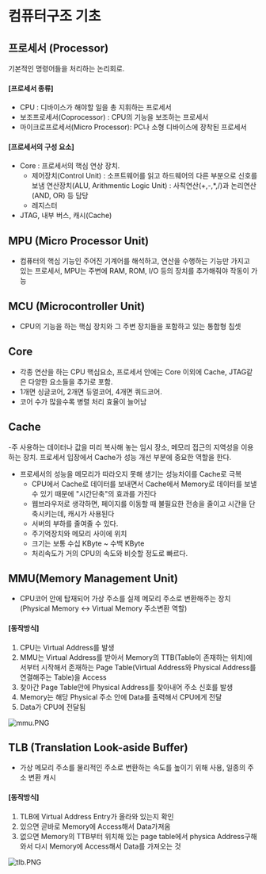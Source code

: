 # 컴퓨터구조 기초

## 프로세서 (Processor)

기본적인 명령어들을 처리하는 논리회로.

#### [프로세서 종류]

- CPU : 디바이스가 해야할 일을 총 지휘하는 프로세서
- 보조프로세서(Coprocessor) : CPU의 기능을 보조하는 프로세서
- 마이크로프로세서(Micro Processor): PC나 소형 디바이스에 장착된 프로세서

#### [프로세서의 구성 요소]

- Core : 프로세서의 핵심 연상 장치.
  - 제어장치(Control Unit) : 소프트웨어를 읽고 하드웨어의 다른 부분으로 신호를 보냄
    연산장치(ALU, Arithmentic Logic Unit) : 사칙연산(+,-,\*,/)과 논리연산(AND, OR) 등 담당
  - 레지스터
- JTAG, 내부 버스, 캐시(Cache)

## MPU (Micro Processor Unit)

- 컴퓨터의 핵심 기능인 주어진 기계어를 해석하고, 연산을 수행하는 기능만 가지고 있는 프로세서, MPU는 주변에 RAM, ROM, I/O 등의 장치를 추가해줘야 작동이 가능

## MCU (Microcontroller Unit)

- CPU의 기능을 하는 핵심 장치와 그 주변 장치들을 포함하고 있는 통합형 칩셋

## Core

- 각종 연산을 하는 CPU 핵심요소, 프로세서 안에는 Core 이외에 Cache, JTAG같은 다양한 요소들을 추가로 포함.
- 1개면 싱글코어, 2개면 듀얼코어, 4개면 쿼드코어.
- 코어 수가 많을수록 병렬 처리 효율이 늘어남

## Cache

-주 사용하는 데이터나 값을 미리 복사해 놓는 임시 장소, 메모리 접근의 지역성을 이용하는 장치. 프로세서 입장에서 Cache가 성능 개선 부분에 중요한 역할을 한다.

- 프로세서의 성능을 메모리가 따라오지 못해 생기는 성능차이를 Cache로 극복
  - CPU에서 Cache로 데이터를 보내면서 Cache에서 Memory로 데이터를 보낼 수 있기 때문에 "시간단축"의 효과를 가진다
  - 웹브라우저로 생각하면, 페이지를 이동할 때 불필요한 전송을 줄이고 시간을 단축시키는데, 캐시가 사용된다
  - 서버의 부하를 줄여줄 수 있다.
  - 주기억장치와 메모리 사이에 위치
  - 크기는 보통 수십 KByte ~ 수백 KByte
  - 처리속도가 거의 CPU의 속도와 비슷할 정도로 빠르다.

## MMU(Memory Management Unit)

- CPU코어 안에 탑재되어 가상 주소를 실제 메모리 주소로 변환해주는 장치 (Physical Memory <-> Virtual Memory 주소변환 역할)

#### [동작방식]

1. CPU는 Virtual Address를 발생
2. MMU는 Virtual Address를 받아서 Memory의 TTB(Table이 존재하는 위치)에서부터 시작해서 존재하는 Page Table(Virtual Address와 Physical Address를 연결해주는 Table)을 Access
3. 찾아간 Page Table안에 Physical Address를 찾아내어 주소 신호를 발생
4. Memory는 해당 Physical 주소 안에 Data를 출력해서 CPU에게 전달
5. Data가 CPU에 전달됨

![mmu.PNG](https://s3.us-west-2.amazonaws.com/secure.notion-static.com/5c42de1b-d19b-44b8-b69e-5d50b6f57674/tlb.png?X-Amz-Algorithm=AWS4-HMAC-SHA256&X-Amz-Content-Sha256=UNSIGNED-PAYLOAD&X-Amz-Credential=AKIAT73L2G45EIPT3X45%2F20220704%2Fus-west-2%2Fs3%2Faws4_request&X-Amz-Date=20220704T115319Z&X-Amz-Expires=86400&X-Amz-Signature=7fffa441ac7874ad70e497a934a8e93096a876c2f3497c29e9d0202b8a46fdc2&X-Amz-SignedHeaders=host&response-content-disposition=filename%20%3D%22tlb.PNG.png%22&x-id=GetObject)

## TLB (Translation Look-aside Buffer)

- 가상 메모리 주소를 물리적인 주소로 변환하는 속도를 높이기 위해 사용, 일종의 주소 변환 캐시

#### [동작방식]

1. TLB에 Virtual Address Entry가 올라와 있는지 확인
2. 있으면 곧바로 Memory에 Access해서 Data가져옴
3. 없으면 Memory의 TTB부터 위치해 있는 page table에서 physica Address구해와서 다시 Memory에 Access해서 Data를 가져오는 것

![tlb.PNG](https://s3.us-west-2.amazonaws.com/secure.notion-static.com/c3a8ecdf-3bcb-43bb-bb99-1788b8c8a6e8/mmu.png?X-Amz-Algorithm=AWS4-HMAC-SHA256&X-Amz-Content-Sha256=UNSIGNED-PAYLOAD&X-Amz-Credential=AKIAT73L2G45EIPT3X45%2F20220704%2Fus-west-2%2Fs3%2Faws4_request&X-Amz-Date=20220704T115341Z&X-Amz-Expires=86400&X-Amz-Signature=9c52f81236f19c67eefe4441373b234c3f09ee819bb4e1d58395545fb557807e&X-Amz-SignedHeaders=host&response-content-disposition=filename%20%3D%22mmu.PNG.png%22&x-id=GetObject)
